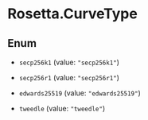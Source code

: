 # Rosetta.CurveType

## Enum


* `secp256k1` (value: `"secp256k1"`)

* `secp256r1` (value: `"secp256r1"`)

* `edwards25519` (value: `"edwards25519"`)

* `tweedle` (value: `"tweedle"`)


